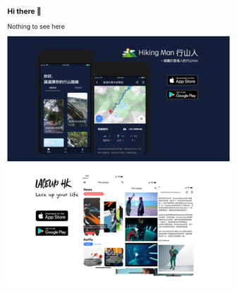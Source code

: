### Hi there 👋

Nothing to see here

![Hiking Man](https://github.com/shunnokw/jw7.dev/blob/master/assets/img/projects/proj-1/promo.png)
![Laceuphk](https://github.com/shunnokw/jw7.dev/blob/master/assets/img/projects/proj-2/promo.png)

<!--
**shunnokw/shunnokw** is a ✨ _special_ ✨ repository because its `README.md` (this file) appears on your GitHub profile.

Here are some ideas to get you started:


- 🔭 I’m currently working on ...
- 🌱 I’m currently learning 
- 👯 I’m looking to collaborate on ...
- 🤔 I’m looking for help with ...
- 💬 Ask me about ...
- 📫 How to reach me: ...
- 😄 Pronouns: ...
- ⚡ Fun fact: ...

-->
